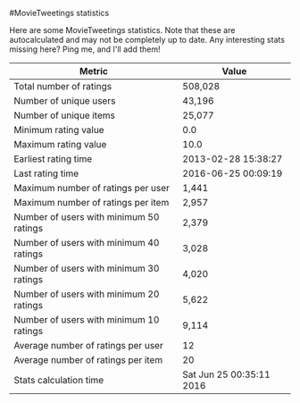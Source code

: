 #MovieTweetings statistics

Here are some MovieTweetings statistics. Note that these are autocalculated and may not be completely up to date. Any interesting stats missing here? Ping me, and I'll add them!

Metric | Value
--- | ---
Total number of ratings                 | 508,028
Number of unique users                  | 43,196
Number of unique items                  | 25,077
Minimum rating value                    | 0.0
Maximum rating value                    | 10.0
Earliest rating time                    | 2013-02-28 15:38:27
Last rating time                        | 2016-06-25 00:09:19
Maximum number of ratings per user      | 1,441
Maximum number of ratings per item      | 2,957
Number of users with minimum 50 ratings | 2,379
Number of users with minimum 40 ratings | 3,028
Number of users with minimum 30 ratings | 4,020
Number of users with minimum 20 ratings | 5,622
Number of users with minimum 10 ratings | 9,114
Average number of ratings per user      | 12
Average number of ratings per item      | 20
Stats calculation time                  | Sat Jun 25 00:35:11 2016

